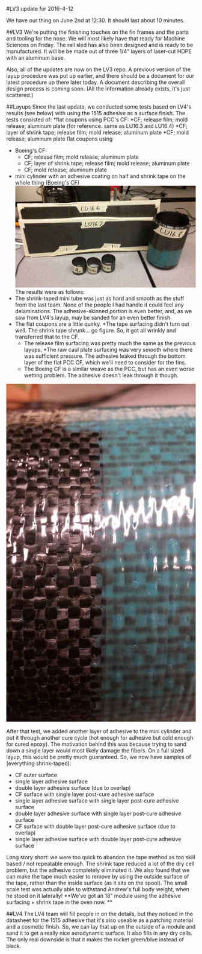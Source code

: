 #LV3 update for 2016-4-12

We have our thing on June 2nd at 12:30. It should last about 10 minutes. 

##LV3
We're putting the finishing touches on the fin frames and the parts and tooling for the nose. We will most likely have that ready for Machine Sciences on Friday. 
The rail sled has also been designed and is ready to be manufactured. It will be be made out of three 1/4" layers of laser-cut HDPE with an aluminum base.

Also, all of the updates are now on the LV3 repo. A previous version of the layup procedure was put up earlier, and there should be a document for our latest procedure up there later today.
A document describing the overall design process is coming soon. (All the information already exists, it's just scattered.)

##Layups
Since the last update, we conducted some tests based on LV4's results (see below) with using the 1515 adhesive as a surface finish.
The tests consisted of:
*flat coupons using PCC's CF:
	*CF; release film; mold release; aluminum plate (for reference. same as LU16.3 and LU16.4)
	*CF; layer of shrink tape; release film; mold release; aluminum plate
	*CF; mold release; aluminum plate flat coupons using
* Boeing's CF:
	* CF; release film; mold release; aluminum plate
	* CF; layer of shrink tape; release film; mold release; aluminum plate
	* CF; mold release; aluminum plate
* mini cylinder with an adhesive coating on half and shrink tape on the whole thing (Boeing's CF)
![small carbon fiber tests](coupons.jpg)
The results were as follows:
* The shrink-taped mini tube was just as hard and smooth as the stuff from the last team. None of the people I had handle it could feel any delaminations. The adhesive-skinned portion is even better, and, as we saw from LV4's layup, may be sanded for an even better finish.
* The flat coupons are a little quirky. 
	*The tape surfacing didn't turn out well. The shrink tape shrunk... go figure. So, it got all wrinkly and transferred that to the CF. 
	* The release film surfacing was pretty much the same as the previous layups. 
	*The raw caul plate surfacing was very smooth where there was sufficient pressure. The adhesive leaked through the bottom layer of the flat PCC CF, which we'll need to consider for the fins.
	* The Boeing CF is a similar weave as the PCC, but has an even worse wetting problem. The adhesive doesn't leak through it though.

![closeup of the small scale cylinder, showing the CF surface and the adhesive surface](LU16.8.jpg)

After that test, we added another layer of adhesive to the mini cylinder and put it through another cure cycle (hot enough for adhesive but cold enough for cured epoxy). 
The motivation behind this was because trying to sand down a single layer would most likely damage the fibers. On a full sized layup, this would be pretty much guaranteed. 
So, we now have samples of (everything shrink-taped):
* CF outer surface
* single layer adhesive surface
* double layer adhesive surface (due to overlap)
* CF surface with single layer post-cure adhesive surface
* single layer adhesive surface with single layer post-cure adhesive surface
* double layer adhesive surface with single layer post-cure adhesive surface
* CF surface with double layer post-cure adhesive surface (due to overlap)
* single layer adhesive surface with double layer post-cure adhesive surface

Long story short: we were too quick to abandon the tape method as too skill based / not repeatable enough. The shrink tape reduced a lot of the dry cell problem, but the adhesive completely eliminated it. 
We also found that we can make the tape much easier to remove by using the outside surface of the tape, rather than the inside surface (as it sits on the spool).
The small scale test was actually able to withstand Andrew's full body weight, when he stood on it laterally!
**We've got an 18" module using the adhesive surfacing + shrink tape in the oven now. **

##LV4
The LV4 team will fill people in on the details, but they noticed in the datasheet for the 1515 adhesive that it's also useable as a patching material and a cosmetic finish. So, we can lay that up on the outside of a module and sand it to get a really nice aerodynamic surface. It also fills in any dry cells.
The only real downside is that it makes the rocket green/blue instead of black. 
